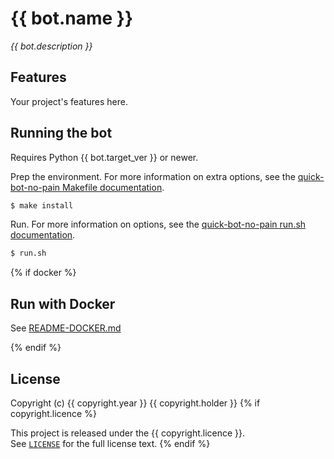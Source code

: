 # {{ bot.name }}

*{{ bot.description }}*


## Features

Your project's features here.


## Running the bot

Requires Python {{ bot.target_ver }} or newer.

Prep the environment. For more information on extra options, see the [quick-bot-no-pain Makefile documentation](https://github.com/0x5c/quick-bot-no-pain/blob/master/docs/makefile.md).

```sh
$ make install
```

Run. For more information on options, see the [quick-bot-no-pain run.sh documentation](https://github.com/0x5c/quick-bot-no-pain/blob/master/docs/run.sh.md).

```sh
$ run.sh
```


{% if docker %}
## Run with Docker

See [README-DOCKER.md](README-DOCKER.md)


{% endif %}
## License

Copyright (c) {{ copyright.year }} {{ copyright.holder }}
{% if copyright.licence %}

This project is released under the {{ copyright.licence }}.  
See [`LICENSE`](LICENSE) for the full license text.
{% endif %}
